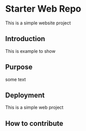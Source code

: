 # Starter Web Repo

This is a simple website project

## Introduction

This is example to show

## Purpose

some text

## Deployment 

This is a simple web project

## How to contribute